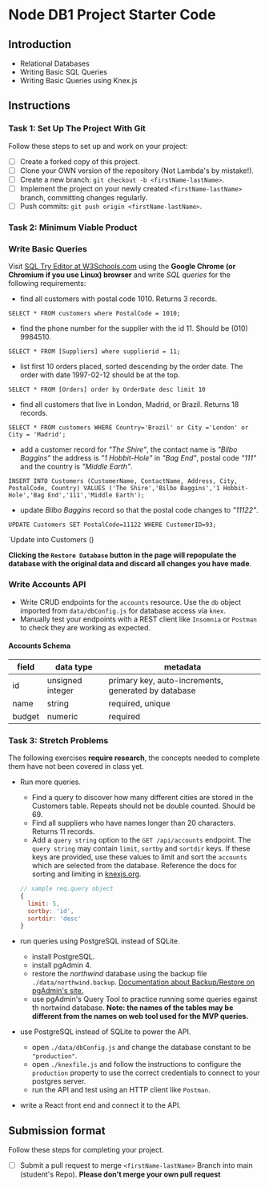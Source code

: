 # Node DB1 Project Starter Code

## Introduction

- Relational Databases
- Writing Basic SQL Queries
- Writing Basic Queries using Knex.js

## Instructions

### Task 1: Set Up The Project With Git

Follow these steps to set up and work on your project:

- [ ] Create a forked copy of this project.
- [ ] Clone your OWN version of the repository (Not Lambda's by mistake!).
- [ ] Create a new branch: `git checkout -b <firstName-lastName>`.
- [ ] Implement the project on your newly created `<firstName-lastName>` branch, committing changes regularly.
- [ ] Push commits: `git push origin <firstName-lastName>`.

### Task 2: Minimum Viable Product

### Write Basic Queries

Visit [SQL Try Editor at W3Schools.com](https://www.w3schools.com/Sql/trysql.asp?filename=trysql_select_all) using the **Google Chrome (or Chromium if you use Linux) browser** and write _SQL queries_ for the following requirements:

- find all customers with postal code 1010. Returns 3 records.

`SELECT * FROM customers where PostalCode = 1010;`

- find the phone number for the supplier with the id 11. Should be (010) 9984510.

`SELECT * FROM [Suppliers] where supplierid = 11;`

- list first 10 orders placed, sorted descending by the order date. The order with date 1997-02-12 should be at the top.

`SELECT * FROM [Orders]
order by OrderDate desc
limit 10`

- find all customers that live in London, Madrid, or Brazil. Returns 18 records.

`SELECT * FROM customers
WHERE Country='Brazil' or City ='London' or City = 'Madrid';`

- add a customer record for _"The Shire"_, the contact name is _"Bilbo Baggins"_ the address is _"1 Hobbit-Hole"_ in _"Bag End"_, postal code _"111"_ and the country is _"Middle Earth"_.

`INSERT INTO Customers (CustomerName, ContactName, Address, City, PostalCode, Country)
VALUES ('The Shire','Bilbo Baggins','1 Hobbit-Hole','Bag End','111','Middle Earth');`

- update _Bilbo Baggins_ record so that the postal code changes to _"11122"_.

`UPDATE Customers
SET PostalCode=11122
WHERE CustomerID=93;`

`Update into Customers ()

**Clicking the `Restore Database` button in the page will repopulate the database with the original data and discard all changes you have made**.

### Write Accounts API

- Write CRUD endpoints for the `accounts` resource. Use the `db` object imported from `data/dbConfig.js` for database access via `knex`.
- Manually test your endpoints with a REST client like `Insomnia` or `Postman` to check they are working as expected.

#### Accounts Schema

| field  | data type        | metadata                                            |
| ------ | ---------------- | --------------------------------------------------- |
| id     | unsigned integer | primary key, auto-increments, generated by database |
| name   | string           | required, unique                                    |
| budget | numeric          | required                                            |

### Task 3: Stretch Problems

The following exercises **require research**, the concepts needed to complete them have not been covered in class yet.

- Run more queries.

  - Find a query to discover how many different cities are stored in the Customers table. Repeats should not be double counted. Should be 69.
  - Find all suppliers who have names longer than 20 characters. Returns 11 records.
  - Add a `query string` option to the `GET /api/accounts` endpoint. The `query string` may contain `limit`, `sortby` and `sortdir` keys. If these keys are provided, use these values to limit and sort the `accounts` which are selected from the database. Reference the docs for sorting and limiting in [knexjs.org](http://knexjs.org/).

  ```js
  // sample req.query object
  {
    limit: 5,
    sortby: 'id',
    sortdir: 'desc'
  }
  ```

- run queries using PostgreSQL instead of SQLite.
  - install PostgreSQL.
  - install pgAdmin 4.
  - restore the _northwind_ database using the backup file `./data/northwind.backup`. [Documentation about Backup/Restore on pgAdmin's site.](https://www.pgadmin.org/docs/pgadmin4/development/backup_and_restore.html)
  - use pgAdmin's Query Tool to practice running some queries egainst th nortwind database. **Note: the names of the tables may be different from the names on web tool used for the MVP queries.**
- use PostgreSQL instead of SQLite to power the API.
  - open `./data/dbConfig.js` and change the database constant to be `"production"`.
  - open `./knexfile.js` and follow the instructions to configure the `production` property to use the correct credentials to connect to your postgres server.
  - run the API and test using an HTTP client like `Postman`.
- write a React front end and connect it to the API.

## Submission format

Follow these steps for completing your project.

- [ ] Submit a pull request to merge `<firstName-lastName>` Branch into main (student's  Repo). **Please don't merge your own pull request**
